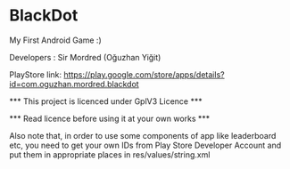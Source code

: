 # BlackDot
My First Android Game :)

Developers : Sir Mordred (Oğuzhan Yiğit)

PlayStore link: https://play.google.com/store/apps/details?id=com.oguzhan.mordred.blackdot

*** This project is licenced under GplV3 Licence ***

*** Read licence before using it at your own works ***

Also note that, in order to use some components of app like leaderboard etc, you need to get your own IDs from Play Store Developer Account and put them in appropriate places in res/values/string.xml
